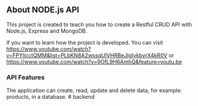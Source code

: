 ## About NODE.js API

This project is created to teach you how to create a Restful CRUD API with Node.js, Express and MongoDB.

If you want to learn how the project is developed. You can visit https://www.youtube.com/watch?v=FPYlicctQMM&list=PLbKN8A2wssqUlVHRBeJIgIvkbyrX4kR0V or https://www.youtube.com/watch?v=9OfL9H6AmhQ&feature=youtu.be

### API Features

The application can create, read, update and delete data, for example: products, in a database. 
#   b a c k e n d  
 